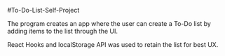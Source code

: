 #To-Do-List-Self-Project

The program creates an app where the user can create a To-Do list by adding items to the list through the UI.

React Hooks and localStorage API  was used to retain the list for best UX.
